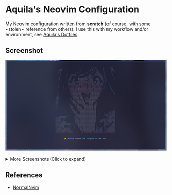 # Aquila's Neovim Configuration

My Neovim configuration written from **scratch** (of course, with some ~stolen~ reference from others). I use this with my workflow and/or environment, see [Aquila's Dotfiles](https://github.com/rizkyilhampra/dotfiles).

## Screenshot

![screenshot](./dist/2024-10-13-170953_hyprshot.png)

<details>
<summary>More Screenshots (Click to expand)</summary>
    
![screenshot-2](./dist/2024-10-13-170359_hyprshot.png)
![screenshot-3](./dist/2024-10-13-170840_hyprshot.png)
</details>

## References
- [NormalNvim](https://github.com/NormalNvim/NormalNvim)

<!--
## Requirements

> Forgive me if i'm missed anything. Please run `:checkhealth` to see if you are not missed some dependencies after clone/install my config.

`git` `tar` `zip` `unzip` [`jq`](https://github.com/sharkdp/fd) [`tidy`](https://www.html-tidy.org/) [`curl`](https://curl.se/) [`fd`](https://github.com/sharkdp/fd) [`ripgrep`](https://github.com/BurntSushi/ripgrep) [`fzf`](https://github.com/junegunn/fzf) `gcc` `libstdc++` [`make`](https://www.gnu.org/software/make/) [`deno`](https://deno.com/)

|                           |                                                                                                                                                                                                                                                                                                                                                             |
| ------------------------- | ----------------------------------------------------------------------------------------------------------------------------------------------------------------------------------------------------------------------------------------------------------------------------------------------------------------------------------------------------------- |
| GNU Linux                 | I've never tried other OS except Linux to run Neovim, so i can't promise it will work as you'are exepected if you try run in other OS (explicitly Windows without WSL). I'm using Arch btw                                                                                                                                                                  |
| Nerd Font                 | Search font in [here](https://nerdfonts.com) and chose by your preference then use in your terminal, or you can use only `Symbol Nerd Font` if your terminal support fallback font. Take look in [here](https://github.com/rizkyilhampra/dotfilesv2/blob/49461bba79a15749ddf29531aed3cde4ecb34533/.config/kitty/kitty.conf#L1-L4) to see what fonts i used. |
| Neovim v10/nightly build  | Install with [bob](https://github.com/MordechaiHadad/bob) as Neovim version manager or build from source in [here](https://github.com/neovim/neovim?tab=readme-ov-file#install-from-source)                                                                                                                                                                 |
| Terminal                  | Use terminal true color support. I use [kitty](https://sw.kovidgoyal.net/kitty/) and [alacritty](https://alacritty.org/). Take look in [here](https://github.com/rizkyilhampra/dotfilesv2/blob/main/.config/kitty) or [here](https://github.com/rizkyilhampra/dotfilesv2/tree/main/.config/alacritty) to see my terminal configuration                      |
| Clipboard Tools           | If you are not using DE. Maybe you need clipboard tool program. I use [`wl-copy`](https://github.com/bugaevc/wl-clipboard)                                                                                                                                                                                                                                  |
| Node (Javascript runtime) | Install with [`fnm`](https://github.com/Schniz/fnm) as node version manager or if you need to install only one version, take look in [here](https://github.com/nodesource/distributions?tab=readme-ov-file#installation-instructions)                                                                                                                       |
| Python                    | I'm not sure is needed, if you want to install ensure `python3` is installed too                                                                                                                                                                                                                                                                            |

#### Optional

[`lazydocker`](https://github.com/jesseduffield/lazydocker) [`lazysql`](https://github.com/jorgerojas26/lazysql) [`lazygit`](https://github.com/jesseduffield/lazygit)

## Installation

> [!NOTE]
> You can copy all below commands and paste them in your terminal, then press `enter` and wait until finish.

### As default neovim configuration

> [!WARNING]
> Please ensure there is no neovim configuration before, or these commands will fail.

```bash
mkdir -p ~/.config/nvim && \
cd ~/.config/nvim && \
git clone https://github.com/rizkyilhampra/nvim-config.git . && \
nvim
```

### As alias NVIM_APPNAME

```bash
git clone https://github.com/rizkyilhampra/nvim-config.git ~/.config/ripnvim && \
NVIM_APPNAME=ripnvim nvim
```

#### Optional

Make shell alias in your shell configuration, ex in zsh:

```bash
# ~/.zshrc
alias ripnvim="NVIM_APPNAME=ripnvim nvim"
```

## Todo

- [ ] Make readme more nicer for new comer
- [ ] Refactor LSP configuration
- [x] Fix blank startup screen when open neovim with argument, example: `nvim README.md`
- [ ] Test to replace Gitsign to Mini.diff as statuscol view
-->